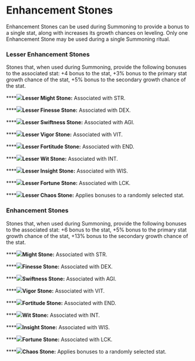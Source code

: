 # Enhancement Stones

Enhancement Stones can be used during Summoning to provide a bonus to a single stat, along with increases its growth chances on leveling. Only one Enhancement Stone may be used during a single Summoning ritual.

### Lesser Enhancement Stones

Stones that, when used during Summoning, provide the following bonuses to the associated stat: +4 bonus to the stat, +3% bonus to the primary stat growth chance of the stat, +5% bonus to the secondary growth chance of the stat.&#x20;

****![](<../../../.gitbook/assets/stone concepts new\_lesser might stone.gif>)**Lesser Might Stone:** Associated with STR.&#x20;

****![](<../../../.gitbook/assets/stone concepts new\_lesser finesse stone (1).gif>)**Lesser Finesse Stone:** Associated with DEX.

****![](<../../../.gitbook/assets/stone concepts new\_lesser swift stone (1).gif>)**Lesser Swiftness Stone:** Associated with AGI.

****![](<../../../.gitbook/assets/stone concepts new\_lesser vigor stone.gif>)**Lesser Vigor Stone:** Associated with VIT.

****![](<../../../.gitbook/assets/stone concepts new\_lesser fortitude stone.gif>)**Lesser Fortitude Stone:** Associated with END.

****![](<../../../.gitbook/assets/stone concepts new\_lesser wit stone.gif>)**Lesser Wit Stone:** Associated with INT.

****![](<../../../.gitbook/assets/stone concepts new\_lesser insight stone.gif>)**Lesser Insight Stone:** Associated with WIS.

****![](<../../../.gitbook/assets/stone concepts new\_lesser fortune stone.gif>)**Lesser Fortune Stone:** Associated with LCK.

****![](<../../../.gitbook/assets/stone concepts new\_Lesser chaos stone.gif>)**Lesser Chaos Stone:** Applies bonuses to a randomly selected stat.

### **Enhancement Stones**

Stones that, when used during Summoning, provide the following bonuses to the associated stat: +6 bonus to the stat, +5% bonus to the primary stat growth chance of the stat, +13% bonus to the secondary growth chance of the stat.&#x20;

****![](<../../../.gitbook/assets/stone concepts new\_standard might stone.gif>)**Might Stone:** Associated with STR.

****![](<../../../.gitbook/assets/stone concepts new\_standard finesse stone.gif>)**Finesse Stone:** Associated with DEX.

****![](<../../../.gitbook/assets/stone concepts new\_standard swift stone.gif>)**Swiftness Stone:** Associated with AGI.

****![](<../../../.gitbook/assets/stone concepts new\_standard vigor stone.gif>)**Vigor Stone:** Associated with VIT.

****![](<../../../.gitbook/assets/stone concepts new\_standard fortitude stone.gif>)**Fortitude Stone:** Associated with END.

****![](<../../../.gitbook/assets/stone concepts new\_standard wit stone.gif>)**Wit Stone:** Associated with INT.

****![](<../../../.gitbook/assets/stone concepts new\_standard insight stone.gif>)**Insight Stone:** Associated with WIS.

****![](<../../../.gitbook/assets/stone concepts new\_standard fortune stone (1).gif>)**Fortune Stone:** Associated with LCK.

****![](<../../../.gitbook/assets/stone concepts new\_standard chaos stone.gif>)**Chaos Stone:** Applies bonuses to a randomly selected stat.

